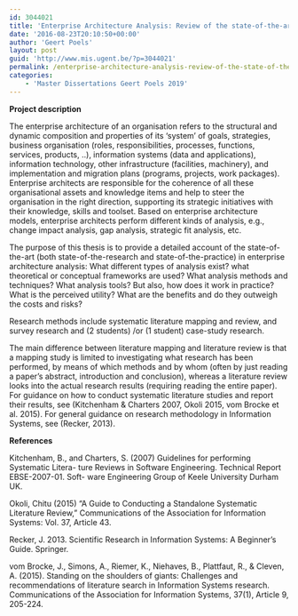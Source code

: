 ```yaml
---
id: 3044021
title: 'Enterprise Architecture Analysis: Review of the state-of-the-art (Francisca Alao)'
date: '2016-08-23T20:10:50+00:00'
author: 'Geert Poels'
layout: post
guid: 'http://www.mis.ugent.be/?p=3044021'
permalink: /enterprise-architecture-analysis-review-of-the-state-of-the-art/
categories:
    - 'Master Dissertations Geert Poels 2019'
---
```


**Project description**

The enterprise architecture of an organisation refers to the structural and dynamic composition and properties of its ‘system’ of goals, strategies, business organisation (roles, responsibilities, processes, functions, services, products, ..), information systems (data and applications), information technology, other infrastructure (facilities, machinery), and implementation and migration plans (programs, projects, work packages). Enterprise architects are responsible for the coherence of all these organisational assets and knowledge items and help to steer the organisation in the right direction, supporting its strategic initiatives with their knowledge, skills and toolset.​ Based on enterprise architecture models, enterprise architects perform different kinds of analysis, e.g., change impact analysis, gap analysis, strategic fit analysis, etc.

The purpose of this thesis is to provide a detailed account of the state-of-the-art (both state-of-the-research and state-of-the-practice) in enterprise architecture analysis: What different types of analysis exist? what theoretical or conceptual frameworks are used? What analysis methods and techniques? What analysis tools? But also, how does it work in practice? What is the perceived utility? What are the benefits and do they outweigh the costs and risks?​

Research methods include systematic literature mapping and review, and survey research and (2 students) /or (1 student) case-study research. ​

The main difference between literature mapping and literature review is that a mapping study is limited to investigating what research has been performed, by means of which methods and by whom (often by just reading a paper’s abstract, introduction and conclusion), whereas a literature review looks into the actual research results (requiring reading the entire paper). For guidance on how to conduct systematic literature studies and report their results, see (Kitchenham &amp; Charters 2007, Okoli 2015, vom Brocke et al. 2015). For general guidance on research methodology in Information Systems, see (Recker, 2013).

**References**

Kitchenham, B., and Charters, S. (2007) Guidelines for performing Systematic Litera- ture Reviews in Software Engineering. Technical Report EBSE-2007-01. Soft- ware Engineering Group of Keele University Durham UK.

Okoli, Chitu (2015) “A Guide to Conducting a Standalone Systematic Literature Review,” Communications of the Association for Information Systems: Vol. 37, Article 43.

Recker, J. 2013. Scientific Research in Information Systems: A Beginner’s Guide. Springer.

vom Brocke, J., Simons, A., Riemer, K., Niehaves, B., Plattfaut, R., &amp; Cleven, A. (2015). Standing on the shoulders of giants: Challenges and recommendations of literature search in Information Systems research. Communications of the Association for Information Systems, 37(1), Article 9, 205-224.  
​